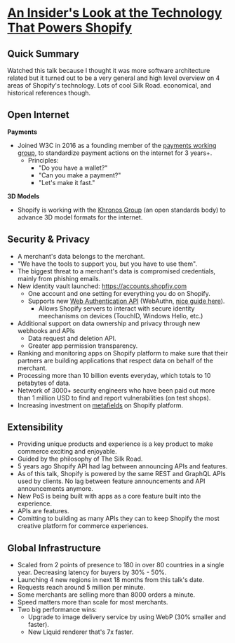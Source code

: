 # [An Insider's Look at the Technology That Powers Shopify](https://www.youtube.com/watch?v=Th7XN__ltyc)

## Quick Summary

Watched this talk because I thought it was more software architecture related but it turned out to be a very general and high level overview on 4 areas of Shopify's technology. Lots of cool Silk Road. economical, and historical references though.

## Open Internet

**Payments**

- Joined W3C in 2016 as a founding member of the [payments working group](https://www.w3.org/Payments/WG/), to standardize payment actions on the internet for 3 years+.
  - Principles:
    - "Do you have a wallet?"
    - "Can you make a payment?"
    - "Let's make it fast."

**3D Models**

- Shopify is working with the [Khronos Group](https://khronos.org) (an open standards body) to advance 3D model formats for the internet.

  

## Security & Privacy

- A merchant's data belongs to the merchant.
- "We have the tools to support you, but you have to use them".
- The biggest threat to a merchant's data is compromised credentials, mainly from phishing emails.
- New identity vault launched: https://accounts.shopfiy.com
  - One account and one setting for everything you do on Shopify.
  - Supports new [Web Authentication API](https://www.w3.org/TR/webauthn/) (WebAuthn, [nice guide here](https://webauthn.guide/)).
    - Allows Shopify servers to interact with secure identity meechanisms on devices (TouchID, Windows Hello, etc.)
- Additional support on data ownership and privacy through new webhooks and APIs 
  - Data request and deletion API.
  - Greater app permission transparency.
- Ranking and monitoring apps on Shopify platform to make sure that their partners are building applications that respect data on behalf of the merchant.
- Processing more than 10 billion events everyday, which totals to 10 petabytes of data.
- Network of 3000+ security engineers who have been paid out more than 1 million USD to find and report vulnerabilities (on test shops).
- Increasing investment on [metafields](https://help.shopify.com/en/manual/products/metafields) on Shopify platform.



## Extensibility

- Providing unique products and experience is a key product to make commerce exciting and enjoyable.
- Guided by the philosophy of The Silk Road.
- 5 years ago Shopify API had lag between announcing APIs and features.
- As of this talk, Shopify is powered by the same REST and GraphQL APIs used by clients. No lag between feature announcements and API announcements anymore.
- New PoS is being built with apps as a core feature built into the experience.
- APIs are features.
- Comitting to building as many APIs they can to keep Shopify the most creative platform for commerce experiences.



## Global Infrastructure

- Scaled from 2 points of presence to 180 in over 80 countries in a single year. Decreasing latency for buyers by 30%  - 50%.
- Launching 4 new regions in next 18 months from this talk's date.
- Requests reach around 5 million per minute.
- Some merchants are selling more than 8000 orders a minute.
- Speed matters more than scale for most merchants.
- Two big performance wins:
  - Upgrade to image delivery service by using WebP (30% smaller and faster).
  - New Liquid renderer that's 7x faster.
